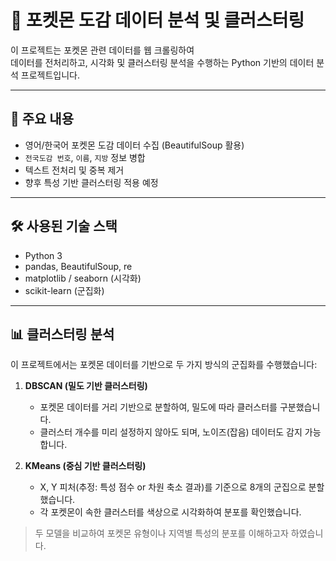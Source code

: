 # 🧬 포켓몬 도감 데이터 분석 및 클러스터링

이 프로젝트는 포켓몬 관련 데이터를 웹 크롤링하여  
데이터를 전처리하고, 시각화 및 클러스터링 분석을 수행하는 Python 기반의 데이터 분석 프로젝트입니다.

---

## 📌 주요 내용

- 영어/한국어 포켓몬 도감 데이터 수집 (BeautifulSoup 활용)
- `전국도감 번호`, `이름`, `지방` 정보 병합
- 텍스트 전처리 및 중복 제거
- 향후 특성 기반 클러스터링 적용 예정

---

## 🛠 사용된 기술 스택

- Python 3
- pandas, BeautifulSoup, re
- matplotlib / seaborn (시각화)
- scikit-learn (군집화)

---

## 📊 클러스터링 분석

이 프로젝트에서는 포켓몬 데이터를 기반으로 두 가지 방식의 군집화를 수행했습니다:

1. **DBSCAN (밀도 기반 클러스터링)**  
   - 포켓몬 데이터를 거리 기반으로 분할하여, 밀도에 따라 클러스터를 구분했습니다.  
   - 클러스터 개수를 미리 설정하지 않아도 되며, 노이즈(잡음) 데이터도 감지 가능합니다.

2. **KMeans (중심 기반 클러스터링)**  
   - X, Y 피처(추정: 특성 점수 or 차원 축소 결과)를 기준으로 8개의 군집으로 분할했습니다.  
   - 각 포켓몬이 속한 클러스터를 색상으로 시각화하여 분포를 확인했습니다.

> 두 모델을 비교하여 포켓몬 유형이나 지역별 특성의 분포를 이해하고자 하였습니다.
